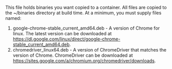 This file holds binaries you want copied to a container. All files are copied to the ~/binaries directory at build time. At a minimum, you must supply files named:

1. google-chrome-stable_current_amd64.deb - A version of Chrome for linux. The latest version can be downloaded at https://dl.google.com/linux/direct/google-chrome-stable_current_amd64.deb.
1. chromedriver_linux64.deb               - A version of ChromeDriver that matches the version of Chrome. ChromeDriver can be downloaded at https://sites.google.com/a/chromium.org/chromedriver/downloads.


